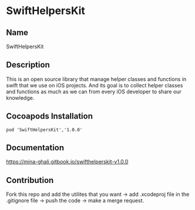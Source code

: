 # SwiftHelpersKit

## Name
SwiftHelpersKit

## Description
This is an open source library that manage helper classes and functions in swift that we use on iOS projects.
And its goal is to collect helper classes and functions as much as we can from every iOS developer to share our knowledge.

## Cocoapods Installation
`pod 'SwiftHelpersKit','1.0.0'`

## Documentation
https://mina-ghali.gitbook.io/swifthelperskit-v1.0.0

## Contribution
Fork this repo and add the utilites that you want -> add .xcodeproj file in the .gitignore file -> push the code -> make a merge request.






